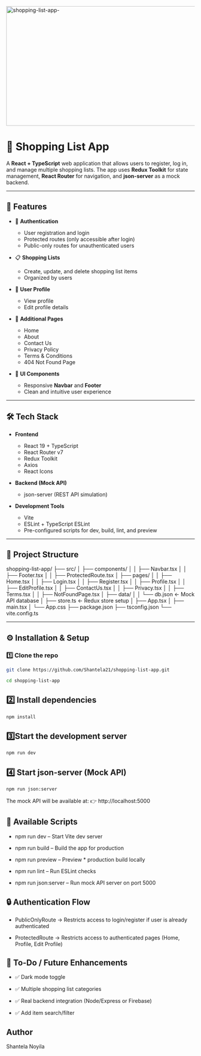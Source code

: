 <img src="https://socialify.git.ci/Shantela21/shopping-list-app-/image?language=1&owner=1&name=1&stargazers=1&theme=Light" alt="shopping-list-app-" width="640" height="320" />

# 🛒 Shopping List App

A **React + TypeScript** web application that allows users to register, log in, and manage multiple shopping lists. The app uses **Redux Toolkit** for state management, **React Router** for navigation, and **json-server** as a mock backend.

---

## 🚀 Features

- 🔐 **Authentication**
  - User registration and login
  - Protected routes (only accessible after login)
  - Public-only routes for unauthenticated users  

- 📋 **Shopping Lists**
  - Create, update, and delete shopping list items  
  - Organized by users  

- 👤 **User Profile**
  - View profile  
  - Edit profile details  

- 📑 **Additional Pages**
  - Home  
  - About  
  - Contact Us  
  - Privacy Policy  
  - Terms & Conditions  
  - 404 Not Found Page  

- 🎨 **UI Components**
  - Responsive **Navbar** and **Footer**
  - Clean and intuitive user experience  

---

## 🛠️ Tech Stack

- **Frontend**
  - React 19 + TypeScript
  - React Router v7
  - Redux Toolkit
  - Axios
  - React Icons  

- **Backend (Mock API)**
  - json-server (REST API simulation)

- **Development Tools**
  - Vite
  - ESLint + TypeScript ESLint
  - Pre-configured scripts for dev, build, lint, and preview  

---

## 📂 Project Structure
shopping-list-app/
├── src/
│ ├── components/
│ │ ├── Navbar.tsx
│ │ ├── Footer.tsx
│ │ ├── ProtectedRoute.tsx
│ ├── pages/
│ │ ├── Home.tsx
│ │ ├── Login.tsx
│ │ ├── Register.tsx
│ │ ├── Profile.tsx
│ │ ├── EditProfile.tsx
│ │ ├── ContactUs.tsx
│ │ ├── Privacy.tsx
│ │ ├── Terms.tsx
│ │ ├── NotFoundPage.tsx
│ ├── data/
│ │ └── db.json ← Mock API database
│ ├── store.ts ← Redux store setup
│ ├── App.tsx
│ ├── main.tsx
│ └── App.css
├── package.json
├── tsconfig.json
└── vite.config.ts


---

## ⚙️ Installation & Setup

### 1️⃣ Clone the repo
```bash
git clone https://github.com/Shantela21/shopping-list-app.git
```
```bash
cd shopping-list-app
```
## 2️⃣ Install dependencies
``` bash
npm install
```
## 3️⃣Start the development server
```bash
npm run dev
```
## 4️⃣ Start json-server (Mock API)
```bash
npm run json:server
```
The mock API will be available at:
👉 http://localhost:5000

## 📜 Available Scripts

* npm run dev – Start Vite dev server

* npm run build – Build the app for production

* npm run preview – Preview * production build locally

* npm run lint – Run ESLint checks

* npm run json:server – Run mock API server on port 5000

## 🔒 Authentication Flow

* PublicOnlyRoute → Restricts access to login/register if user is already authenticated

* ProtectedRoute → Restricts access to authenticated pages (Home, Profile, Edit Profile)

## 📌 To-Do / Future Enhancements

* ✅ Dark mode toggle

* ✅ Multiple shopping list categories

* ✅ Real backend integration (Node/Express or Firebase)

* ✅ Add item search/filter

## Author
Shantela Noyila